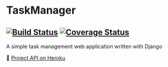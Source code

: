 # TaskManager 
[![Build Status](https://img.shields.io/endpoint.svg?url=https%3A%2F%2Factions-badge.atrox.dev%2Frombaks%2FTaskManager%2Fbadge%3Fref%3Ddevelop&style=flat)](https://actions-badge.atrox.dev/rombaks/TaskManager/goto?ref=develop) [![Coverage Status](https://coveralls.io/repos/github/rombaks/TaskManager/badge.svg?branch=develop)](https://coveralls.io/github/rombaks/TaskManager?branch=develop)
---
A simple task management web application written with Django


🚀 [Project API on Heroku](https://dbl-tm.herokuapp.com/swagger/)
